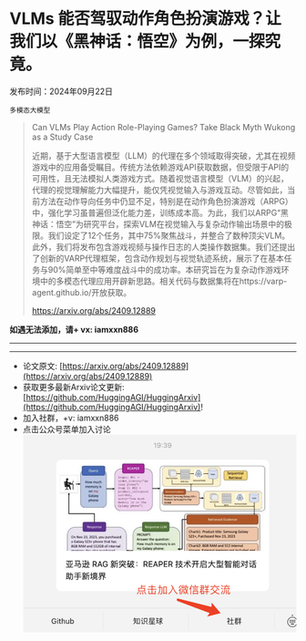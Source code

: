 # VLMs 能否驾驭动作角色扮演游戏？让我们以《黑神话：悟空》为例，一探究竟。
发布时间：2024年09月22日

`多模态大模型`
> Can VLMs Play Action Role-Playing Games? Take Black Myth Wukong as a Study Case
>
> 近期，基于大型语言模型（LLM）的代理在多个领域取得突破，尤其在视频游戏中的应用备受瞩目。传统方法依赖游戏API获取数据，但受限于API的可用性，且无法模拟人类游戏方式。随着视觉语言模型（VLM）的兴起，代理的视觉理解能力大幅提升，能仅凭视觉输入与游戏互动。尽管如此，当前方法在动作导向任务中仍显不足，特别是在动作角色扮演游戏（ARPG）中，强化学习虽普遍但泛化能力差，训练成本高。为此，我们以ARPG“黑神话：悟空”为研究平台，探索VLM在视觉输入与复杂动作输出场景中的极限。我们设定了12个任务，其中75%聚焦战斗，并整合了数种顶尖VLM。此外，我们将发布包含游戏视频与操作日志的人类操作数据集。我们还提出了创新的VARP代理框架，包含动作规划与视觉轨迹系统，展示了在基本任务与90%简单至中等难度战斗中的成功率。本研究旨在为复杂动作游戏环境中的多模态代理应用开辟新思路。相关代码与数据集将在https://varp-agent.github.io/开放获取。
>
> https://arxiv.org/abs/2409.12889

**如遇无法添加，请+ vx: iamxxn886**
<hr />


<hr />

- 论文原文: [https://arxiv.org/abs/2409.12889](https://arxiv.org/abs/2409.12889)
- 获取更多最新Arxiv论文更新: [https://github.com/HuggingAGI/HuggingArxiv](https://github.com/HuggingAGI/HuggingArxiv)!
- 加入社群，+v: iamxxn886
- 点击公众号菜单加入讨论
![](https://raw.githubusercontent.com/HuggingAGI/wx_assets/main/2024/07/31/1722434818326-94339e92-22f1-4472-9d27-fed232f70b5d.jpeg)